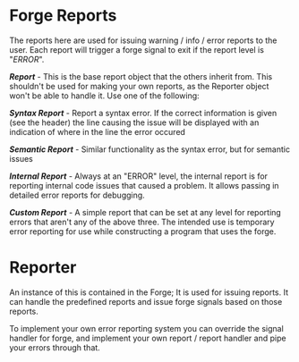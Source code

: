 # Forge Reports

The reports here are used for issuing warning / info / error reports to the user. Each report will trigger a forge signal to exit if the report level is "*ERROR*". 

***Report*** - This is the base report object that the others inherit from. This shouldn't be used for making your own reports, as the Reporter object won't be able to handle it. Use one of the following:

***Syntax Report*** - Report a syntax error. If the correct information is given (see the header) the line causing the issue will be displayed with an indication of where in the line the error occured

***Semantic Report*** - Similar functionality as the syntax error, but for semantic issues

***Internal Report*** - Always at an "ERROR" level, the internal report is for reporting internal code issues that caused a problem. It allows passing in detailed error reports for debugging.

***Custom Report*** - A simple report that can be set at any level for reporting errors that aren't any of the above three. The intended use is temporary error reporting for use while constructing 
                a program that uses the forge.

# Reporter

An instance of this is contained in the Forge; It is used for issuing reports. It can handle the predefined reports and issue forge signals based on those reports. 

To implement your own error reporting system you can override the signal handler for forge, and implement your own report / report handler and pipe your errors through that. 

